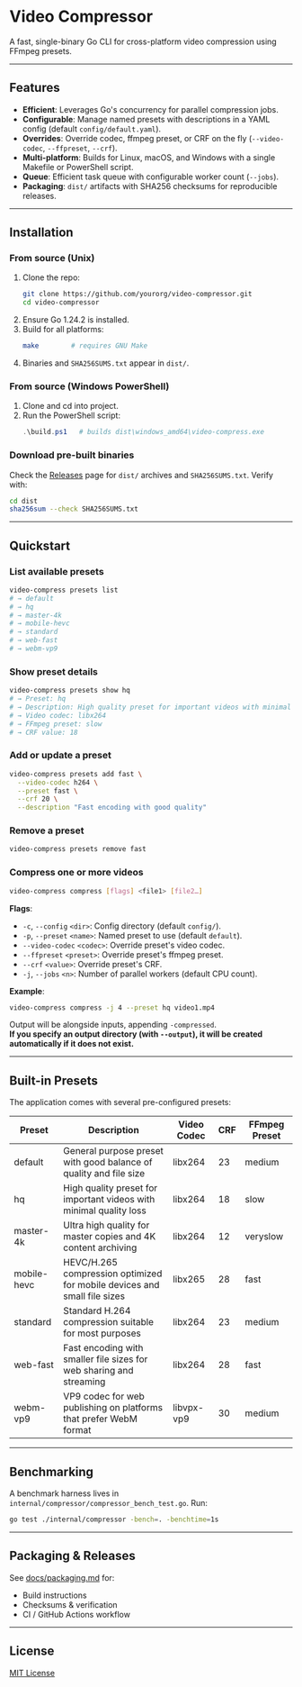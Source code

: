 # Video Compressor

A fast, single-binary Go CLI for cross-platform video compression using FFmpeg presets.

---

## Features

- **Efficient**: Leverages Go's concurrency for parallel compression jobs.
- **Configurable**: Manage named presets with descriptions in a YAML config (default `config/default.yaml`).
- **Overrides**: Override codec, ffmpeg preset, or CRF on the fly (`--video-codec`, `--ffpreset`, `--crf`).
- **Multi-platform**: Builds for Linux, macOS, and Windows with a single Makefile or PowerShell script.
- **Queue**: Efficient task queue with configurable worker count (`--jobs`).
- **Packaging**: `dist/` artifacts with SHA256 checksums for reproducible releases.

---

## Installation

### From source (Unix)

1. Clone the repo:
   ```bash
   git clone https://github.com/yourorg/video-compressor.git
   cd video-compressor
   ```
2. Ensure Go 1.24.2 is installed.
3. Build for all platforms:
   ```bash
   make        # requires GNU Make
   ```
4. Binaries and `SHA256SUMS.txt` appear in `dist/`.

### From source (Windows PowerShell)

1. Clone and cd into project.
2. Run the PowerShell script:
   ```powershell
   .\build.ps1   # builds dist\windows_amd64\video-compress.exe
   ```

### Download pre-built binaries

Check the [Releases](https://github.com/yourorg/video-compressor/releases) page for `dist/` archives and `SHA256SUMS.txt`. Verify with:

```bash
cd dist
sha256sum --check SHA256SUMS.txt
```

---

## Quickstart

### List available presets

```bash
video-compress presets list
# → default
# → hq
# → master-4k
# → mobile-hevc
# → standard
# → web-fast
# → webm-vp9
```

### Show preset details

```bash
video-compress presets show hq
# → Preset: hq
# → Description: High quality preset for important videos with minimal quality loss
# → Video codec: libx264
# → FFmpeg preset: slow
# → CRF value: 18
```

### Add or update a preset

```bash
video-compress presets add fast \
  --video-codec h264 \
  --preset fast \
  --crf 20 \
  --description "Fast encoding with good quality"
```

### Remove a preset

```bash
video-compress presets remove fast
```

### Compress one or more videos

```bash
video-compress compress [flags] <file1> [file2…]
```

**Flags**:

- `-c`, `--config` `<dir>`: Config directory (default `config/`).
- `-p`, `--preset` `<name>`: Named preset to use (default `default`).
- `--video-codec` `<codec>`: Override preset's video codec.
- `--ffpreset` `<preset>`: Override preset's ffmpeg preset.
- `--crf` `<value>`: Override preset's CRF.
- `-j`, `--jobs` `<n>`: Number of parallel workers (default CPU count).

**Example**:

```bash
video-compress compress -j 4 --preset hq video1.mp4
```

Output will be alongside inputs, appending `-compressed`.  
**If you specify an output directory (with `--output`), it will be created automatically if it does not exist.**

---

## Built-in Presets

The application comes with several pre-configured presets:

| Preset      | Description                                                              | Video Codec | CRF | FFmpeg Preset |
| ----------- | ------------------------------------------------------------------------ | ----------- | --- | ------------- |
| default     | General purpose preset with good balance of quality and file size        | libx264     | 23  | medium        |
| hq          | High quality preset for important videos with minimal quality loss       | libx264     | 18  | slow          |
| master-4k   | Ultra high quality for master copies and 4K content archiving            | libx264     | 12  | veryslow      |
| mobile-hevc | HEVC/H.265 compression optimized for mobile devices and small file sizes | libx265     | 28  | fast          |
| standard    | Standard H.264 compression suitable for most purposes                    | libx264     | 23  | medium        |
| web-fast    | Fast encoding with smaller file sizes for web sharing and streaming      | libx264     | 28  | fast          |
| webm-vp9    | VP9 codec for web publishing on platforms that prefer WebM format        | libvpx-vp9  | 30  | medium        |

---

## Benchmarking

A benchmark harness lives in `internal/compressor/compressor_bench_test.go`. Run:

```bash
go test ./internal/compressor -bench=. -benchtime=1s
```

---

## Packaging & Releases

See [docs/packaging.md](docs/packaging.md) for:

- Build instructions
- Checksums & verification
- CI / GitHub Actions workflow

---

## License

[MIT License](LICENSE)
